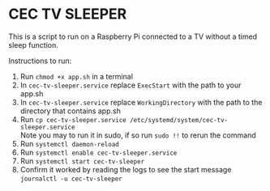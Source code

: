 # CEC TV SLEEPER 
This is a script to run on a Raspberry Pi connected to a TV without a timed sleep function.  


Instructions to run:  
1. Run `chmod +x app.sh` in a terminal
2. In `cec-tv-sleeper.service` replace `ExecStart` with the path to your app.sh
3. In `cec-tv-sleeper.service` replace `WorkingDirectory` with the path to the directory that contains app.sh
4. Run `cp cec-tv-sleeper.service /etc/systemd/system/cec-tv-sleeper.service`  
Note you may to run it in sudo, if so run `sudo !!` to rerun the command
5. Run `systemctl daemon-reload`  
6. Run `systemctl enable cec-tv-sleeper.service`  
7. Run `systemctl start cec-tv-sleeper`
8. Confirm it worked by reading the logs to see the start message `journalctl -u cec-tv-sleeper`
